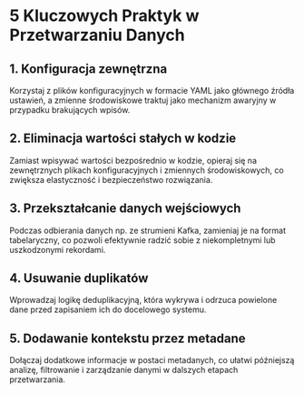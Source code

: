 # 5 Kluczowych Praktyk w Przetwarzaniu Danych

## 1. Konfiguracja zewnętrzna

Korzystaj z plików konfiguracyjnych w formacie YAML jako głównego źródła ustawień, a zmienne środowiskowe traktuj jako mechanizm awaryjny w przypadku brakujących wpisów.

## 2. Eliminacja wartości stałych w kodzie

Zamiast wpisywać wartości bezpośrednio w kodzie, opieraj się na zewnętrznych plikach konfiguracyjnych i zmiennych środowiskowych, co zwiększa elastyczność i bezpieczeństwo rozwiązania.

## 3. Przekształcanie danych wejściowych

Podczas odbierania danych np. ze strumieni Kafka, zamieniaj je na format tabelaryczny, co pozwoli efektywnie radzić sobie z niekompletnymi lub uszkodzonymi rekordami.

## 4. Usuwanie duplikatów

Wprowadzaj logikę deduplikacyjną, która wykrywa i odrzuca powielone dane przed zapisaniem ich do docelowego systemu.

## 5. Dodawanie kontekstu przez metadane

Dołączaj dodatkowe informacje w postaci metadanych, co ułatwi późniejszą analizę, filtrowanie i zarządzanie danymi w dalszych etapach przetwarzania.
